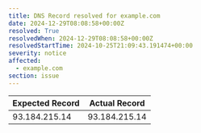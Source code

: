 ```yaml
---
title: DNS Record resolved for example.com
date: 2024-12-29T08:08:58+00:00Z
resolved: True
resolvedWhen: 2024-12-29T08:08:58+00:00Z
resolvedStartTime: 2024-10-25T21:09:43.191474+00:00
severity: notice
affected:
  - example.com
section: issue
---
```


| Expected Record  | Actual Record  |
|------------------|----------------|
| 93.184.215.14 | 93.184.215.14 |
